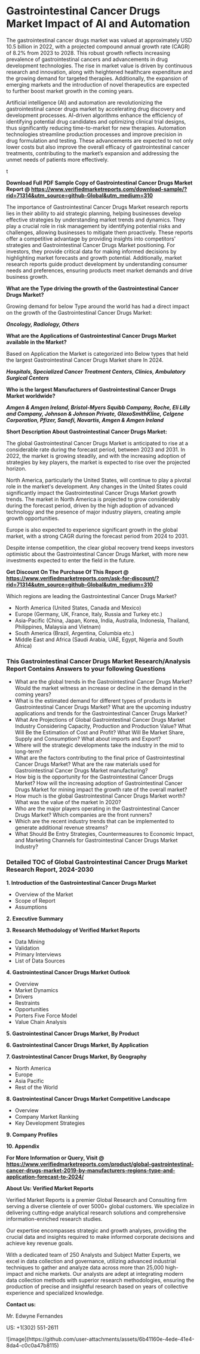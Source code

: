<h1>Gastrointestinal Cancer Drugs Market Impact of AI and Automation</h1><p>The gastrointestinal cancer drugs market was valued at approximately USD 10.5 billion in 2022, with a projected compound annual growth rate (CAGR) of 8.2% from 2023 to 2028. This robust growth reflects increasing prevalence of gastrointestinal cancers and advancements in drug development technologies. The rise in market value is driven by continuous research and innovation, along with heightened healthcare expenditure and the growing demand for targeted therapies. Additionally, the expansion of emerging markets and the introduction of novel therapeutics are expected to further boost market growth in the coming years.</p><p>Artificial intelligence (AI) and automation are revolutionizing the gastrointestinal cancer drugs market by accelerating drug discovery and development processes. AI-driven algorithms enhance the efficiency of identifying potential drug candidates and optimizing clinical trial designs, thus significantly reducing time-to-market for new therapies. Automation technologies streamline production processes and improve precision in drug formulation and testing. These advancements are expected to not only lower costs but also improve the overall efficacy of gastrointestinal cancer treatments, contributing to the market’s expansion and addressing the unmet needs of patients more effectively.</p>t</p><p id="" class=""><strong>Download Full PDF Sample Copy of Gastrointestinal Cancer Drugs Market Report @ <a href="https://www.verifiedmarketreports.com/download-sample/?rid=71314&utm_source=github-Global&utm_medium=310" target="_blank">https://www.verifiedmarketreports.com/download-sample/?rid=71314&utm_source=github-Global&utm_medium=310</a></strong></p><p>The importance of&nbsp;Gastrointestinal Cancer Drugs Market research reports lies in their ability to aid strategic planning, helping businesses develop effective strategies by understanding market trends and dynamics. They play a crucial role in risk management by identifying potential risks and challenges, allowing businesses to mitigate them proactively. These reports offer a competitive advantage by providing insights into competitors' strategies and Gastrointestinal Cancer Drugs Market positioning. For investors, they provide critical data for making informed decisions by highlighting market forecasts and growth potential. Additionally, market research reports guide product development by understanding consumer needs and preferences, ensuring products meet market demands and drive business growth.</p><p><strong>What are the&nbsp;Type driving the growth of the Gastrointestinal Cancer Drugs Market?</strong></p><p id="" class="">Growing demand for below Type around the world has had a direct impact on the growth of the Gastrointestinal Cancer Drugs Market:</p><em><strong>Oncology, Radiology, Others</strong></em></p><strong>What are the&nbsp;Applications&nbsp;of Gastrointestinal Cancer Drugs Market available in the Market?</strong></p><p id="" class="">Based on Application the Market is categorized into Below types that held the largest Gastrointestinal Cancer Drugs Market share In 2024.</p><em><strong>Hospitals, Specialized Cancer Treatment Centers, Clinics, Ambulatory Surgical Centers</strong></em></p><strong>Who is the largest Manufacturers of Gastrointestinal Cancer Drugs Market worldwide?</strong></p><p><em><strong>Amgen & Amgen Ireland, Bristol-Myers Squibb Company, Roche, Eli Lilly and Company, Johnson & Johnson Private, GlaxoSmithKline, Celgene Corporation, Pfizer, Sanofi, Novartis, Amgen & Amgen Ireland</strong></em></p><p id="" class=""><strong>Short Description About Gastrointestinal Cancer Drugs Market:</strong></p><p>The global Gastrointestinal Cancer Drugs Market is anticipated to rise at a considerable rate during the forecast period, between 2023 and 2031. In 2022, the market is growing steadily, and with the increasing adoption of strategies by key players, the market is expected to rise over the projected horizon.</p><p>North America, particularly the United States, will continue to play a pivotal role in the market's development. Any changes in the United States could significantly impact the Gastrointestinal Cancer Drugs Market growth trends. The market in North America is projected to grow considerably during the forecast period, driven by the high adoption of advanced technology and the presence of major industry players, creating ample growth opportunities.</p><p>Europe is also expected to experience significant growth in the global market, with a strong CAGR during the forecast period from 2024 to 2031.</p><p>Despite intense competition, the clear global recovery trend keeps investors optimistic about the Gastrointestinal Cancer Drugs Market, with more new investments expected to enter the field in the future.</p><p id="" class=""><strong>Get Discount On The Purchase Of This Report @ <a href="https://www.verifiedmarketreports.com/ask-for-discount/?rid=71314&utm_source=github-Global&utm_medium=310" target="_blank">https://www.verifiedmarketreports.com/ask-for-discount/?rid=71314&utm_source=github-Global&utm_medium=310</a></strong></p>Which regions are leading the Gastrointestinal Cancer Drugs Market?</p><ul><li>North America (United States, Canada and Mexico)</li><li>Europe (Germany, UK, France, Italy, Russia and Turkey etc.)</li><li>Asia-Pacific (China, Japan, Korea, India, Australia, Indonesia, Thailand, Philippines, Malaysia and Vietnam)</li><li>South America (Brazil, Argentina, Columbia etc.)</li><li>Middle East and Africa (Saudi Arabia, UAE, Egypt, Nigeria and South Africa)</li></ul><h3 id="" class="">This Gastrointestinal Cancer Drugs Market Research/Analysis Report Contains Answers to your following Questions</h3><ul><li>What are the global trends in the Gastrointestinal Cancer Drugs Market? Would the market witness an increase or decline in the demand in the coming years?</li><li>What is the estimated demand for different types of products in Gastrointestinal Cancer Drugs Market? What are the upcoming industry applications and trends for the Gastrointestinal Cancer Drugs Market?</li><li>What Are Projections of Global Gastrointestinal Cancer Drugs Market Industry Considering Capacity, Production and Production Value? What Will Be the Estimation of Cost and Profit? What Will Be Market Share, Supply and Consumption? What about imports and Export?</li><li>Where will the strategic developments take the industry in the mid to long-term?</li><li>What are the factors contributing to the final price of Gastrointestinal Cancer Drugs Market? What are the raw materials used for Gastrointestinal Cancer Drugs Market manufacturing?</li><li>How big is the opportunity for the Gastrointestinal Cancer Drugs Market? How will the increasing adoption of Gastrointestinal Cancer Drugs Market for mining impact the growth rate of the overall market?</li><li>How much is the global Gastrointestinal Cancer Drugs Market worth? What was the value of the market In 2020?</li><li>Who are the major players operating in the Gastrointestinal Cancer Drugs Market? Which companies are the front runners?</li><li>Which are the recent industry trends that can be implemented to generate additional revenue streams?</li><li>What Should Be Entry Strategies, Countermeasures to Economic Impact, and Marketing Channels for Gastrointestinal Cancer Drugs Market Industry?</li></ul><h3 id="" class="">Detailed TOC of Global Gastrointestinal Cancer Drugs Market Research Report, 2024-2030</h3><p id="" class=""><strong>1. Introduction of the Gastrointestinal Cancer Drugs Market</strong></p><ul><li>Overview of the Market</li><li>Scope of Report</li><li>Assumptions</li></ul><p id="" class=""><strong>2. Executive Summary</strong></p><p id="" class=""><strong>3. Research Methodology of Verified Market Reports</strong></p><ul><li>Data Mining</li><li>Validation</li><li>Primary Interviews</li><li>List of Data Sources</li></ul><p id="" class=""><strong>4. Gastrointestinal Cancer Drugs Market Outlook</strong></p><ul><li>Overview</li><li>Market Dynamics</li><li>Drivers</li><li>Restraints</li><li>Opportunities</li><li>Porters Five Force Model</li><li>Value Chain Analysis</li></ul><p id="" class=""><strong>5. Gastrointestinal Cancer Drugs Market, By Product</strong></p><p id="" class=""><strong>6. Gastrointestinal Cancer Drugs Market, By Application</strong></p><p id="" class=""><strong>7. Gastrointestinal Cancer Drugs Market, By Geography</strong></p><ul><li>North America</li><li>Europe</li><li>Asia Pacific</li><li>Rest of the World</li></ul><p id="" class=""><strong>8. Gastrointestinal Cancer Drugs Market Competitive Landscape</strong></p><ul><li>Overview</li><li>Company Market Ranking</li><li>Key Development Strategies</li></ul><p id="" class=""><strong>9. Company Profiles</strong></p><p id="" class=""><strong>10. Appendix</strong></p><p id="" class=""><strong>For More Information or Query, Visit @ <a href="https://www.verifiedmarketreports.com/product/global-gastrointestinal-cancer-drugs-market-2019-by-manufacturers-regions-type-and-application-forecast-to-2024/" target="_blank">https://www.verifiedmarketreports.com/product/global-gastrointestinal-cancer-drugs-market-2019-by-manufacturers-regions-type-and-application-forecast-to-2024/</a></strong></p><p id="" class=""><strong>About Us: Verified Market Reports</strong></p><p id="" class="">Verified Market Reports is a premier Global Research and Consulting firm serving a diverse clientele of over 5000+ global customers. We specialize in delivering cutting-edge analytical research solutions and comprehensive information-enriched research studies.</p><p id="" class="">Our expertise encompasses strategic and growth analyses, providing the crucial data and insights required to make informed corporate decisions and achieve key revenue goals.</p><p id="" class="">With a dedicated team of 250 Analysts and Subject Matter Experts, we excel in data collection and governance, utilizing advanced industrial techniques to gather and analyze data across more than 25,000 high-impact and niche markets. Our analysts are adept at integrating modern data collection methods with superior research methodologies, ensuring the production of precise and insightful research based on years of collective experience and specialized knowledge.</p><p id="" class=""><strong>Contact us:</strong></p><p id="" class="">Mr. Edwyne Fernandes</p><p id="" class="">US: +1(302) 551-2611</p>
![image](https://github.com/user-attachments/assets/6b41160e-4ede-41e4-8da4-c0c0a47b8115)

